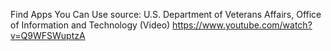 Find Apps You Can Use
source: U.S. Department of Veterans Affairs, Office of Information and Technology (Video)
https://www.youtube.com/watch?v=Q9WFSWuptzA
